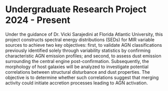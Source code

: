 # Undergraduate Research Project 2024 - Present
Under the guidance of Dr. Vicki Sarajedini at Florida Atlantic University, this project constructs spectral energy distributions (SEDs) for MIR variable sources to achieve two key objectives: first, to validate AGN classifications previously identified solely through variability statistics by confirming characteristic AGN emission profiles; and second, to assess dust emission surrounding the central engine post-confirmation. Subsequently, the morphology of host galaxies will be analyzed to investigate potential correlations between structural disturbance and dust properties. The objective is to determine whether such correlations suggest that merging activity could initiate accretion processes leading to AGN activation.
